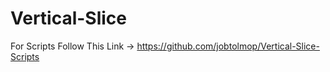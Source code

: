 # Vertical-Slice

For Scripts Follow This Link -> https://github.com/jobtolmop/Vertical-Slice-Scripts
